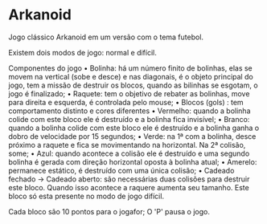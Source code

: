 # Arkanoid
Jogo clássico Arkanoid em um versão com o tema futebol.

Existem dois modos de jogo: normal e difícil.

Componentes do jogo
  • Bolinha: há um número finito de bolinhas, elas se movem na vertical (sobe e desce) e nas diagonais, é o objeto principal do jogo, tem a missão de destruir os blocos, quando as bilinhas se esgotam, o jogo é finalizado;
  • Raquete: tem o objetivo de rebater as bolinhas, move para direita e esquerda, é controlada pelo mouse;
  • Blocos (gols) : tem comportamento distinto e cores diferentes
    • Vermelho: quando a bolinha colide com este bloco ele é destruído e a bolinha fica invisível;
    • Branco: quando a bolinha colide com este bloco ele é destruído e a bolinha ganha o dobro de velocidade por 15 segundos;
    • Verde: na 1ª com a bolinha, desce próximo a raquete e fica se movimentando na horizontal. Na 2ª colisão, some;
    • Azul: quando acontece a colisão ele é destruído e uma segundo bolinha é gerada com direção horizontal oposta à bolinha atual;
    • Amerelo: permanece estático, é destruído com uma única colisão;
    • Cadeado fechado -> Cadeado aberto: são necessárias duas colisões para destruir este bloco. Quando isso acontece a raquere aumenta seu tamanho. Este bloco só esta presente no modo de jogo difícil.

Cada bloco são 10 pontos para o jogafor;
O 'P' pausa o jogo.

  
